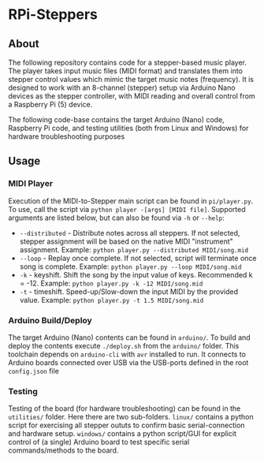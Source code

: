 # RPi-Steppers

## About
The following repository contains code for a stepper-based music player. The player takes input music files (MIDI format) and translates them into stepper control values which mimic the target music notes (frequency). It is designed to work with an 8-channel (stepper) setup via Arduino Nano devices as the stepper controller, with MIDI reading and overall control from a Raspberry Pi (5) device.

The following code-base contains the target Arduino (Nano) code, Raspberry Pi code, and testing utilities (both from Linux and Windows) for hardware troubleshooting purposes

## Usage
### MIDI Player
Execution of the MIDI-to-Stepper main script can be found in `pi/player.py`. To use, call the script via `python player -[args] [MIDI file]`. Supported arguments are listed below, but can also be found via `-h` or `--help`:
* `--distributed` - Distribute notes across all steppers. If not selected, stepper assignment will be based on the native MIDI "instrument" assignment. Example: `python player.py --distributed MIDI/song.mid`
* `--loop` - Replay once complete. If not selected, script will terminate once song is complete. Example: `python player.py --loop MIDI/song.mid`
* `-k` - keyshift. Shift the song by the input value of keys. Recommended k = -12. Example: `python player.py -k -12 MIDI/song.mid`
* `-t` - timeshift. Speed-up/Slow-down the input MIDI by the provided value. Example: `python player.py -t 1.5 MIDI/song.mid`

### Arduino Build/Deploy
The target Arduino (Nano) contents can be found in `arduino/`. To build and deploy the contents execute `./deploy.sh` from the `arduino/` folder. This toolchain depends on `arduino-cli` with `avr` installed to run. It connects to Arduino boards connected over USB via the USB-ports defined in the root `config.json` file

### Testing
Testing of the board (for hardware troubleshooting) can be found in the `utilities/` folder. Here there are two sub-folders. `linux/` contains a python script for exercising all stepper oututs to confirm basic serial-connection and hardware setup. `windows/` contains a python script/GUI for explicit control of (a single) Arduino board to test specific serial commands/methods to the board.
